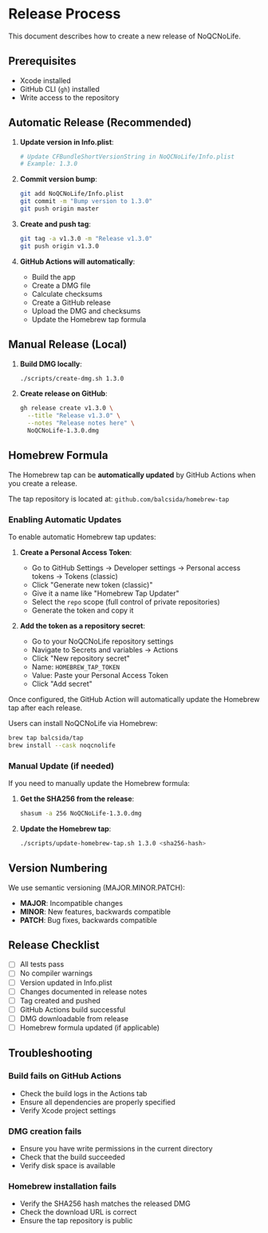 # Release Process

This document describes how to create a new release of NoQCNoLife.

## Prerequisites

- Xcode installed
- GitHub CLI (`gh`) installed
- Write access to the repository

## Automatic Release (Recommended)

1. **Update version in Info.plist**:
   ```bash
   # Update CFBundleShortVersionString in NoQCNoLife/Info.plist
   # Example: 1.3.0
   ```

2. **Commit version bump**:
   ```bash
   git add NoQCNoLife/Info.plist
   git commit -m "Bump version to 1.3.0"
   git push origin master
   ```

3. **Create and push tag**:
   ```bash
   git tag -a v1.3.0 -m "Release v1.3.0"
   git push origin v1.3.0
   ```

4. **GitHub Actions will automatically**:
   - Build the app
   - Create a DMG file
   - Calculate checksums
   - Create a GitHub release
   - Upload the DMG and checksums
   - Update the Homebrew tap formula

## Manual Release (Local)

1. **Build DMG locally**:
   ```bash
   ./scripts/create-dmg.sh 1.3.0
   ```

2. **Create release on GitHub**:
   ```bash
   gh release create v1.3.0 \
     --title "Release v1.3.0" \
     --notes "Release notes here" \
     NoQCNoLife-1.3.0.dmg
   ```

## Homebrew Formula

The Homebrew tap can be **automatically updated** by GitHub Actions when you create a release.

The tap repository is located at: `github.com/balcsida/homebrew-tap`

### Enabling Automatic Updates

To enable automatic Homebrew tap updates:

1. **Create a Personal Access Token**:
   - Go to GitHub Settings → Developer settings → Personal access tokens → Tokens (classic)
   - Click "Generate new token (classic)"
   - Give it a name like "Homebrew Tap Updater"
   - Select the `repo` scope (full control of private repositories)
   - Generate the token and copy it

2. **Add the token as a repository secret**:
   - Go to your NoQCNoLife repository settings
   - Navigate to Secrets and variables → Actions
   - Click "New repository secret"
   - Name: `HOMEBREW_TAP_TOKEN`
   - Value: Paste your Personal Access Token
   - Click "Add secret"

Once configured, the GitHub Action will automatically update the Homebrew tap after each release.

Users can install NoQCNoLife via Homebrew:
```bash
brew tap balcsida/tap
brew install --cask noqcnolife
```

### Manual Update (if needed)

If you need to manually update the Homebrew formula:

1. **Get the SHA256 from the release**:
   ```bash
   shasum -a 256 NoQCNoLife-1.3.0.dmg
   ```

2. **Update the Homebrew tap**:
   ```bash
   ./scripts/update-homebrew-tap.sh 1.3.0 <sha256-hash>
   ```

## Version Numbering

We use semantic versioning (MAJOR.MINOR.PATCH):

- **MAJOR**: Incompatible changes
- **MINOR**: New features, backwards compatible
- **PATCH**: Bug fixes, backwards compatible

## Release Checklist

- [ ] All tests pass
- [ ] No compiler warnings
- [ ] Version updated in Info.plist
- [ ] Changes documented in release notes
- [ ] Tag created and pushed
- [ ] GitHub Actions build successful
- [ ] DMG downloadable from release
- [ ] Homebrew formula updated (if applicable)

## Troubleshooting

### Build fails on GitHub Actions
- Check the build logs in the Actions tab
- Ensure all dependencies are properly specified
- Verify Xcode project settings

### DMG creation fails
- Ensure you have write permissions in the current directory
- Check that the build succeeded
- Verify disk space is available

### Homebrew installation fails
- Verify the SHA256 hash matches the released DMG
- Check the download URL is correct
- Ensure the tap repository is public